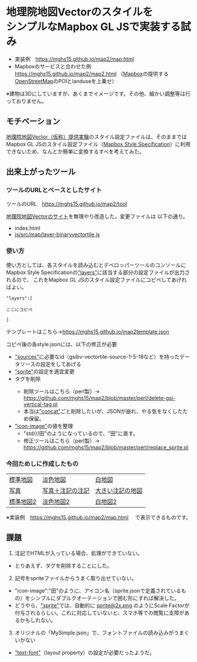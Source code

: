 # 地理院地図Vectorのスタイルを<br>シンプルなMapbox GL JSで実装する試み
- 実装例　https://mghs15.github.io/map2/map.html
- Mapboxのサービスと合わせた例　https://mghs15.github.io/map2/map2.html
（[Mapbox](https://www.mapbox.com/about/maps/)の提供する[OpenStreetMap](https://www.openstreetmap.org/about/)のPOIとlanduseを上乗せ）

※建物は3Dにしていますが、あくまでイメージです。その他、細かい調整等は行っておりません。

## モチベーション
[地理院地図Vector（仮称）提供実験](https://github.com/gsi-cyberjapan/gsimaps-vector-experiment)のスタイル設定ファイルは、そのままではMapbox GL JSのスタイル設定ファイル（[Mapbox Style Specification](https://docs.mapbox.com/mapbox-gl-js/style-spec/)）に利用できないため、なんとか簡単に変換するすべを考えてみた。

## 出来上がったツール

### ツールのURLとベースとしたサイト
ツールのURL　https://mghs15.github.io/map2/tool

[地理院地図Vectorのサイト](https://maps.gsi.go.jp/vector/)を無理やり改造した。変更ファイルは 以下の通り。
- index.html
- [js/src/map/layer-binaryvectortile.js](https://mghs15.github.io/map2/tool/js/src/map/layer-binaryvectortile.js) 

### 使い方
使い方としては、各スタイルを読み込むとデベロッパーツールのコンソールにMapbox Style Specificationの["layers"](https://docs.mapbox.com/mapbox-gl-js/style-spec/#root-layers)に該当する部分の設定ファイルが出力されるので、
これをMapbox GL JSのスタイル設定ファイルにコピペしてあげればよい。

```
"layers":[

ここにコピペ

]
```

テンプレートはこちら→https://mghs15.github.io/map2template.json


コピペ後の各style.jsonには、以下の修正が必要
- ["sources"](https://docs.mapbox.com/mapbox-gl-js/style-spec/#root-sources)に必要なid（gsibv-vectortile-source-1-5-18など）を持ったデータソースの設定をしてあげる
- ["sprite"](https://docs.mapbox.com/mapbox-gl-js/style-spec/#root-sprite)の設定を適宜変更
- <gsi-vertical>タグを削除
	- 削除ツールはこちら（perl製）→ https://github.com/mghs15/map2/blob/master/perl/delete-gsi-vertical-tag.pl 
	- 本当は["concat"](https://docs.mapbox.com/mapbox-gl-js/style-spec/#expressions-concat)ごと削除したいが、JSONが崩れ、やる気をなくしたため保留。
- ["icon-image"](https://docs.mapbox.com/mapbox-gl-js/style-spec/#layout-symbol-icon-image)の値を整理
	- "std///田"のようになっているので、"田"に直す。
	- 修正ツールはこちら（perl製）→ https://github.com/mghs15/map2/blob/master/perl/replace_sprite.pl 


### 今回ためしに作成したもの

<table>
	<tr>
		<td><a href="https://mghs15.github.io/map2sstd.json">標準地図</a></td>
		<td><a href="https://mghs15.github.io/map2spale.json">淡色地図</a></td>
		<td><a href="https://mghs15.github.io/map2sblank.json">白地図</a></td>
	</tr>
	<tr>
		<td><a href="https://mghs15.github.io/map2sphoto.json">写真</a></td>
		<td><a href="https://mghs15.github.io/map2slabel.json">写真＋注記の注記</a></td>
		<td><a href="https://mghs15.github.io/map2sllabel.json">大きい注記の地図</a></td>
	</tr>
	<tr>
		<td><a href="https://mghs15.github.io/map2sstd2.json">標準地図2</a></td>
		<td><a href="https://mghs15.github.io/map2spale2.json">淡色地図2</a></td>
		<td><a href="https://mghs15.github.io/map2sblank2.json">白地図2</a></td>
	</tr>
</table>

※実装例　https://mghs15.github.io/map2/map.html 　で表示できるものです。


## 課題
1. 注記でHTMLが入っている場合、処理ができていない。
- とりあえず、<gsi-vertical>タグを削除することにした。
2. 記号をspriteファイルからうまく取り出せていない。
- "icon-image":"田"のように、アイコン名（sprite.jsonで定義されているもの）をシンプルにダブルクオーテーションで囲む形にすれば解決した。
- どうやら、["sprite"](https://docs.mapbox.com/mapbox-gl-js/style-spec/#sprite)では、自動的に sprite@2x.png のようにScale Factorが付与されるらしい。これに対応していないと、スマホ等での閲覧に支障があるかもしれない。
3. オリジナルの「MySimple.json」で、フォントファイルの読み込みがうまくいかない
- ["text-font"](https://docs.mapbox.com/mapbox-gl-js/style-spec/#layout-symbol-text-font)（layout property）の設定が必要だったようだ。





